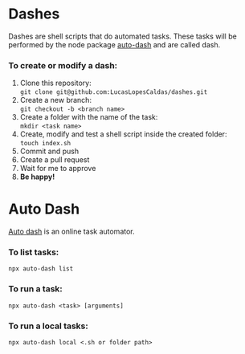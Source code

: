 # Dashes
Dashes are shell scripts that do automated tasks.
These tasks will be performed by the node package [auto-dash](https://github.com/LucasLopesCaldas/auto-dash) and are called dash.

### To create or modify a dash:
1. Clone this repository: 
  <br>`git clone git@github.com:LucasLopesCaldas/dashes.git`
2. Create a new branch: 
  <br>`git checkout -b <branch name>`
3. Create a folder with the name of the task: 
  <br>`mkdir <task name>`
4. Create, modify and test a shell script inside the created folder: 
  <br>`touch index.sh`
5. Commit and push
6. Create a pull request
7. Wait for me to approve
8. **Be happy!**

# Auto Dash
[Auto dash](https://github.com/LucasLopesCaldas/auto-dash) is an online task automator.


### To list tasks:
```
npx auto-dash list
```

### To run a task:
```
npx auto-dash <task> [arguments]
```

### To run a local tasks:
```
npx auto-dash local <.sh or folder path>
```
